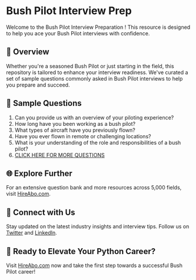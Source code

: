 # Bush Pilot Interview Prep

Welcome to the Bush Pilot Interview Preparation ! This resource is designed to help you ace your Bush Pilot interviews with confidence.

## 🚀 Overview

Whether you're a seasoned Bush Pilot or just starting in the field, this repository is tailored to enhance your interview readiness. We've curated a set of sample questions commonly asked in Bush Pilot interviews to help you prepare and succeed.

## 📝 Sample Questions

1. Can you provide us with an overview of your piloting experience?
2. How long have you been working as a bush pilot?
3. What types of aircraft have you previously flown?
4. Have you ever flown in remote or challenging locations?
5. What is your understanding of the role and responsibilities of a bush pilot?
6. [CLICK HERE FOR MORE QUESTIONS](https://hireabo.com/job/14_0_7/Bush%20Pilot)

## 🌐 Explore Further

For an extensive question bank and more resources across 5,000 fields, visit [HireAbo.com](https://www.hireabo.com).

## 📱 Connect with Us

Stay updated on the latest industry insights and interview tips. Follow us on [Twitter](https://twitter.com/hireabo) and [LinkedIn](https://www.linkedin.com/in/hire-abo-3609972a8/).

## 🚀 Ready to Elevate Your Python Career?

Visit [HireAbo.com](https://www.hireabo.com) now and take the first step towards a successful Bush Pilot career!